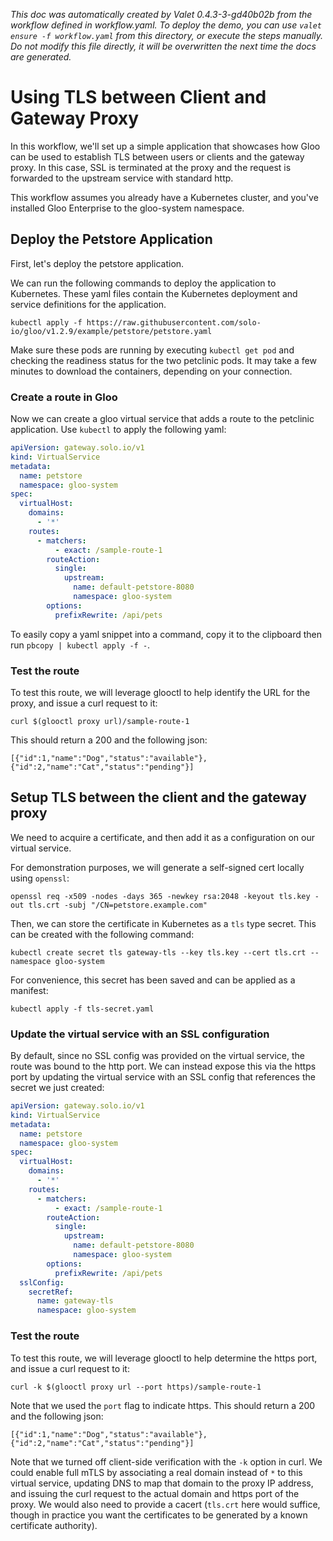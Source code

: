 _This doc was automatically created by Valet 0.4.3-3-gd40b02b from the workflow defined in workflow.yaml. To deploy the demo, you can use `valet ensure -f workflow.yaml` from this directory, or execute the steps manually. Do not modify this file directly, it will be overwritten the next time the docs are generated._

# Using TLS between Client and Gateway Proxy

In this workflow, we'll set up a simple application that showcases how Gloo can be used to establish TLS between users or clients and the gateway proxy. In this case, SSL is terminated at the proxy and the request is forwarded to the upstream service with standard http.


This workflow assumes you already have a Kubernetes cluster, and you've installed Gloo Enterprise to the gloo-system namespace.


## Deploy the Petstore Application

First, let's deploy the petstore application.

 

We can run the following commands to deploy the application to Kubernetes. These yaml files contain the Kubernetes deployment and service definitions for the application.


```
kubectl apply -f https://raw.githubusercontent.com/solo-io/gloo/v1.2.9/example/petstore/petstore.yaml
```

Make sure these pods are running by executing `kubectl get pod` and checking the readiness status for the two petclinic pods. It may take a few minutes to download the containers, depending on your connection.


### Create a route in Gloo

Now we can create a gloo virtual service that adds a route to the petclinic application. Use `kubectl` to apply the following yaml:


```yaml
apiVersion: gateway.solo.io/v1
kind: VirtualService
metadata:
  name: petstore
  namespace: gloo-system
spec:
  virtualHost:
    domains:
      - '*'
    routes:
      - matchers:
          - exact: /sample-route-1
        routeAction:
          single:
            upstream:
              name: default-petstore-8080
              namespace: gloo-system
        options:
          prefixRewrite: /api/pets
```

To easily copy a yaml snippet into a command, copy it to the clipboard then run `pbcopy | kubectl apply -f -`.


### Test the route

To test this route, we will leverage glooctl to help identify the URL for the proxy, and issue a curl request to it:

`curl $(glooctl proxy url)/sample-route-1`

This should return a 200 and the following json:
```
[{"id":1,"name":"Dog","status":"available"},{"id":2,"name":"Cat","status":"pending"}]
```

## Setup TLS between the client and the gateway proxy

We need to acquire a certificate, and then add it as a configuration on our virtual service.

 

For demonstration purposes, we will generate a self-signed cert locally using `openssl`:

`openssl req -x509 -nodes -days 365 -newkey rsa:2048 -keyout tls.key -out tls.crt -subj "/CN=petstore.example.com"`

Then, we can store the certificate in Kubernetes as a `tls` type secret. This can be created with the following command:

`kubectl create secret tls gateway-tls --key tls.key --cert tls.crt --namespace gloo-system`

For convenience, this secret has been saved and can be applied as a manifest:


```
kubectl apply -f tls-secret.yaml
```

### Update the virtual service with an SSL configuration

By default, since no SSL config was provided on the virtual service, the route was bound to the http port. We
can instead expose this via the https port by updating the virtual service with an SSL config that references
the secret we just created:


```yaml
apiVersion: gateway.solo.io/v1
kind: VirtualService
metadata:
  name: petstore
  namespace: gloo-system
spec:
  virtualHost:
    domains:
      - '*'
    routes:
      - matchers:
          - exact: /sample-route-1
        routeAction:
          single:
            upstream:
              name: default-petstore-8080
              namespace: gloo-system
        options:
          prefixRewrite: /api/pets
  sslConfig:
    secretRef:
      name: gateway-tls
      namespace: gloo-system
```

### Test the route

To test this route, we will leverage glooctl to help determine the https port, and issue a curl request to it:

`curl -k $(glooctl proxy url --port https)/sample-route-1`

Note that we used the `port` flag to indicate https. This should return a 200 and the following json:

```
[{"id":1,"name":"Dog","status":"available"},{"id":2,"name":"Cat","status":"pending"}]
```

Note that we turned off client-side verification with the `-k` option in curl. We could enable full mTLS by
associating a real domain instead of `*` to this virtual service, updating DNS to map that domain to the proxy
IP address, and issuing the curl request to the actual domain and https port of the proxy. We would also need to
provide a cacert (`tls.crt` here would suffice, though in practice you want the certificates to be generated
by a known certificate authority). 
